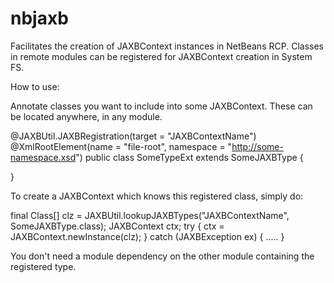 # nbjaxb

Facilitates the creation of JAXBContext instances in NetBeans RCP. Classes in remote modules can be registered for JAXBContext creation in System FS. 

How to use:

Annotate classes you want to include into some JAXBContext. These can be located anywhere, in any module.  

@JAXBUtil.JAXBRegistration(target = "JAXBContextName")
@XmlRootElement(name = "file-root", namespace = "http://some-namespace.xsd")
public class SomeTypeExt extends SomeJAXBType {

}



To create a JAXBContext which knows this registered class, simply do: 

final Class[] clz = JAXBUtil.lookupJAXBTypes("JAXBContextName", SomeJAXBType.class); 
JAXBContext ctx;
try {
    ctx = JAXBContext.newInstance(clz);
} 
catch (JAXBException ex) {
    .....
}

You don't need a module dependency on the other module containing the registered type. 
